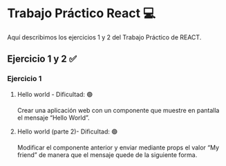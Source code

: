 # Trabajo Práctico React 💻

Aquí describimos los ejercicios 1 y 2 del Trabajo Práctico de REACT.

## Ejercicio 1 y 2 ✅

### Ejercicio 1

1. Hello world - Dificultad: 🟢

   Crear una aplicación web con un componente que muestre en pantalla el mensaje “Hello World”.

2. Hello world (parte 2)- Dificultad: 🟢

   Modificar el componente anterior y enviar mediante props el valor “My friend” de manera que el mensaje quede de la siguiente forma.
